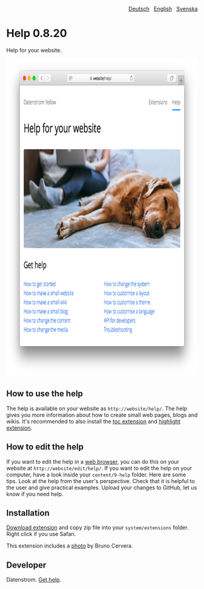 <p align="right"><a href="README-de.md">Deutsch</a> &nbsp; <a href="README.md">English</a> &nbsp; <a href="README-sv.md">Svenska</a></p>

# Help 0.8.20

Help for your website.

<p align="center"><img src="help-screenshot.png?raw=true" width="795" height="836" alt="Screenshot"></p>

## How to use the help

The help is available on your website as `http://website/help/`. The help gives you more information about how to create small web pages, blogs and wikis. It's recommended to also install the [toc extension](https://github.com/datenstrom/yellow-extensions/tree/master/source/toc) and [highlight extension](https://github.com/datenstrom/yellow-extensions/tree/master/source/highlight).

## How to edit the help

If you want to edit the help in a [web browser](https://github.com/datenstrom/yellow-extensions/tree/master/source/edit), you can do this on your website at `http://website/edit/help/`. If you want to edit the help on your computer, have a look inside your `content/9-help` folder. Here are some tips. Look at the help from the user's perspective. Check that it is helpful to the user and give practical examples. Upload your changes to GitHub, let us know if you need help.

## Installation

[Download extension](https://github.com/datenstrom/yellow-extensions/raw/master/zip/help.zip) and copy zip file into your `system/extensions` folder. Right click if you use Safari.

This extension includes a [photo](https://unsplash.com/photos/azsk_6IMT3I) by Bruno Cervera.

## Developer

Datenstrom. [Get help](https://datenstrom.se/yellow/help/).
